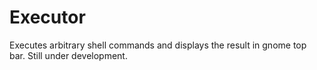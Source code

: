 # Executor
Executes arbitrary shell commands and displays the result in gnome top bar. Still under development.
